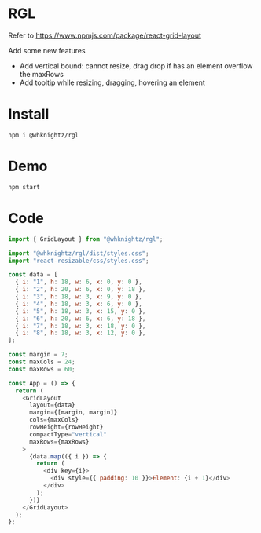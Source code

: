 # RGL

Refer to https://www.npmjs.com/package/react-grid-layout

Add some new features

- Add vertical bound: cannot resize, drag drop if has an element overflow the maxRows
- Add tooltip while resizing, dragging, hovering an element

# Install

`npm i @whknightz/rgl`

# Demo

`npm start`

# Code

```js
import { GridLayout } from "@whknightz/rgl";

import "@whknightz/rgl/dist/styles.css";
import "react-resizable/css/styles.css";

const data = [
  { i: "1", h: 18, w: 6, x: 0, y: 0 },
  { i: "2", h: 20, w: 6, x: 0, y: 18 },
  { i: "3", h: 18, w: 3, x: 9, y: 0 },
  { i: "4", h: 18, w: 3, x: 6, y: 0 },
  { i: "5", h: 18, w: 3, x: 15, y: 0 },
  { i: "6", h: 20, w: 6, x: 6, y: 18 },
  { i: "7", h: 18, w: 3, x: 18, y: 0 },
  { i: "8", h: 18, w: 3, x: 12, y: 0 },
];

const margin = 7;
const maxCols = 24;
const maxRows = 60;

const App = () => {
  return (
    <GridLayout
      layout={data}
      margin={[margin, margin]}
      cols={maxCols}
      rowHeight={rowHeight}
      compactType="vertical"
      maxRows={maxRows}
    >
      {data.map(({ i }) => {
        return (
          <div key={i}>
            <div style={{ padding: 10 }}>Element: {i + 1}</div>
          </div>
        );
      })}
    </GridLayout>
  );
};
```
